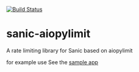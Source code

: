 [![Build Status](https://travis-ci.org/dmarkey/sanic-aiopylimit.svg?branch=master)](https://travis-ci.org/dmarkey/sanic-aiopylimit)
# sanic-aiopylimit
A rate limiting library for Sanic based on aiopylimit

for example use See the [sample app](sample_app/simple.py)
